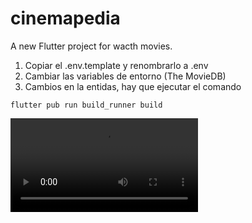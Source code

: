 # cinemapedia

A new Flutter project for wacth movies.

1. Copiar el .env.template y renombrarlo a .env
2. Cambiar las variables de entorno (The MovieDB)
3. Cambios en la entidas, hay que ejecutar el comando
```
flutter pub run build_runner build
```
![home_video](./assets/home_video.mp4)
